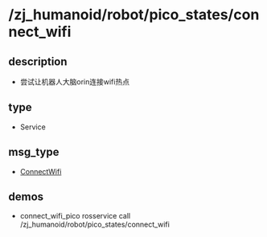 # /zj_humanoid/robot/pico_states/connect_wifi

## description
- 尝试让机器人大脑orin连接wifi热点

## type
- Service

## msg_type
- [ConnectWifi](../../../../../zj_humanoid_types.md#ConnectWifi)

## demos
- connect_wifi_pico
rosservice call /zj_humanoid/robot/pico_states/connect_wifi 

